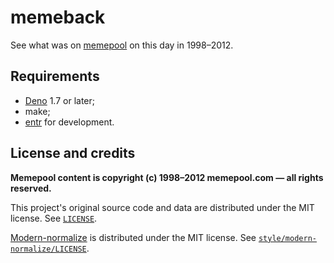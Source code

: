 # memeback

See what was on [memepool](https://en.wikipedia.org/wiki/Memepool) on this day in 1998&ndash;2012.

## Requirements

* [Deno](https://deno.land/) 1.7 or later;
* make;
* [entr](https://github.com/eradman/entr) for development.

## License and credits

**Memepool content is copyright (c) 1998&ndash;2012 memepool.com &mdash; all rights reserved.**

This project's original source code and data are distributed under the MIT license.  See [`LICENSE`](LICENSE).

[Modern-normalize](https://github.com/sindresorhus/modern-normalize) is distributed under the MIT license.  See [`style/modern-normalize/LICENSE`](style/modern-normalize/LICENSE).
